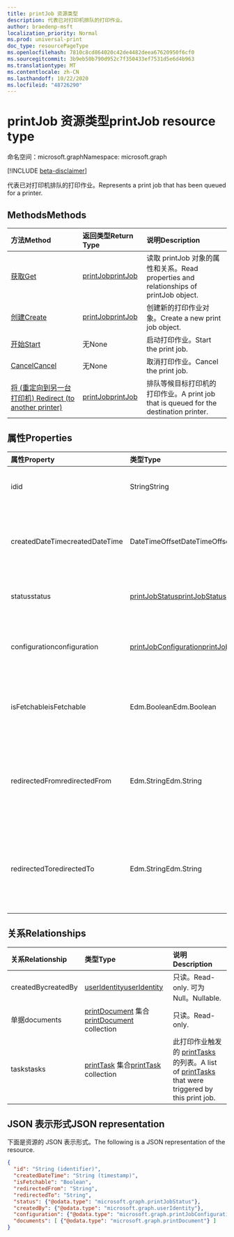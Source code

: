 ```yaml
---
title: printJob 资源类型
description: 代表已对打印机排队的打印作业。
author: braedenp-msft
localization_priority: Normal
ms.prod: universal-print
doc_type: resourcePageType
ms.openlocfilehash: 7810c8cd864020c42de4482deea67620950f6cf0
ms.sourcegitcommit: 3b9eb50b790d952c7f350433ef7531d5e6d4b963
ms.translationtype: MT
ms.contentlocale: zh-CN
ms.lasthandoff: 10/22/2020
ms.locfileid: "48726290"
---
```

# <a name="printjob-resource-type"></a><span data-ttu-id="f2dd9-103">printJob 资源类型</span><span class="sxs-lookup"><span data-stu-id="f2dd9-103">printJob resource type</span></span>

<span data-ttu-id="f2dd9-104">命名空间：microsoft.graph</span><span class="sxs-lookup"><span data-stu-id="f2dd9-104">Namespace: microsoft.graph</span></span>

[!INCLUDE [beta-disclaimer](../../includes/beta-disclaimer.md)]

<span data-ttu-id="f2dd9-105">代表已对打印机排队的打印作业。</span><span class="sxs-lookup"><span data-stu-id="f2dd9-105">Represents a print job that has been queued for a printer.</span></span>

## <a name="methods"></a><span data-ttu-id="f2dd9-106">Methods</span><span class="sxs-lookup"><span data-stu-id="f2dd9-106">Methods</span></span>

| <span data-ttu-id="f2dd9-107">方法</span><span class="sxs-lookup"><span data-stu-id="f2dd9-107">Method</span></span>       | <span data-ttu-id="f2dd9-108">返回类型</span><span class="sxs-lookup"><span data-stu-id="f2dd9-108">Return Type</span></span> | <span data-ttu-id="f2dd9-109">说明</span><span class="sxs-lookup"><span data-stu-id="f2dd9-109">Description</span></span> |
|:-------------|:------------|:------------|
| [<span data-ttu-id="f2dd9-110">获取</span><span class="sxs-lookup"><span data-stu-id="f2dd9-110">Get</span></span>](../api/printjob-get.md) | [<span data-ttu-id="f2dd9-111">printJob</span><span class="sxs-lookup"><span data-stu-id="f2dd9-111">printJob</span></span>](printjob.md) | <span data-ttu-id="f2dd9-112">读取 printJob 对象的属性和关系。</span><span class="sxs-lookup"><span data-stu-id="f2dd9-112">Read properties and relationships of printJob object.</span></span> |
| [<span data-ttu-id="f2dd9-113">创建</span><span class="sxs-lookup"><span data-stu-id="f2dd9-113">Create</span></span>](../api/printer-post-jobs.md) | [<span data-ttu-id="f2dd9-114">printJob</span><span class="sxs-lookup"><span data-stu-id="f2dd9-114">printJob</span></span>](printjob.md) | <span data-ttu-id="f2dd9-115">创建新的打印作业对象。</span><span class="sxs-lookup"><span data-stu-id="f2dd9-115">Create a new print job object.</span></span> |
| [<span data-ttu-id="f2dd9-116">开始</span><span class="sxs-lookup"><span data-stu-id="f2dd9-116">Start</span></span>](../api/printjob-start.md)|<span data-ttu-id="f2dd9-117">无</span><span class="sxs-lookup"><span data-stu-id="f2dd9-117">None</span></span>|<span data-ttu-id="f2dd9-118">启动打印作业。</span><span class="sxs-lookup"><span data-stu-id="f2dd9-118">Start the print job.</span></span>|
| [<span data-ttu-id="f2dd9-119">Cancel</span><span class="sxs-lookup"><span data-stu-id="f2dd9-119">Cancel</span></span>](../api/printjob-cancel.md)|<span data-ttu-id="f2dd9-120">无</span><span class="sxs-lookup"><span data-stu-id="f2dd9-120">None</span></span>|<span data-ttu-id="f2dd9-121">取消打印作业。</span><span class="sxs-lookup"><span data-stu-id="f2dd9-121">Cancel the print job.</span></span>|
| [<span data-ttu-id="f2dd9-122">将 (重定向到另一台打印机) </span><span class="sxs-lookup"><span data-stu-id="f2dd9-122">Redirect (to another printer)</span></span>](../api/printjob-redirect.md) | [<span data-ttu-id="f2dd9-123">printJob</span><span class="sxs-lookup"><span data-stu-id="f2dd9-123">printJob</span></span>](printjob.md) | <span data-ttu-id="f2dd9-124">排队等候目标打印机的打印作业。</span><span class="sxs-lookup"><span data-stu-id="f2dd9-124">A print job that is queued for the destination printer.</span></span> |

## <a name="properties"></a><span data-ttu-id="f2dd9-125">属性</span><span class="sxs-lookup"><span data-stu-id="f2dd9-125">Properties</span></span>
| <span data-ttu-id="f2dd9-126">属性</span><span class="sxs-lookup"><span data-stu-id="f2dd9-126">Property</span></span>     | <span data-ttu-id="f2dd9-127">类型</span><span class="sxs-lookup"><span data-stu-id="f2dd9-127">Type</span></span>        | <span data-ttu-id="f2dd9-128">说明</span><span class="sxs-lookup"><span data-stu-id="f2dd9-128">Description</span></span> |
|:-------------|:------------|:------------|
|<span data-ttu-id="f2dd9-129">id</span><span class="sxs-lookup"><span data-stu-id="f2dd9-129">id</span></span>|<span data-ttu-id="f2dd9-130">String</span><span class="sxs-lookup"><span data-stu-id="f2dd9-130">String</span></span>|<span data-ttu-id="f2dd9-131">打印机的 GUID。</span><span class="sxs-lookup"><span data-stu-id="f2dd9-131">The printer's GUID.</span></span> <span data-ttu-id="f2dd9-132">只读。</span><span class="sxs-lookup"><span data-stu-id="f2dd9-132">Read-only.</span></span>|
|<span data-ttu-id="f2dd9-133">createdDateTime</span><span class="sxs-lookup"><span data-stu-id="f2dd9-133">createdDateTime</span></span>|<span data-ttu-id="f2dd9-134">DateTimeOffset</span><span class="sxs-lookup"><span data-stu-id="f2dd9-134">DateTimeOffset</span></span>|<span data-ttu-id="f2dd9-135">创建作业时的 DateTimeOffset。</span><span class="sxs-lookup"><span data-stu-id="f2dd9-135">The DateTimeOffset when the job was created.</span></span> <span data-ttu-id="f2dd9-136">只读。</span><span class="sxs-lookup"><span data-stu-id="f2dd9-136">Read-only.</span></span>|
|<span data-ttu-id="f2dd9-137">status</span><span class="sxs-lookup"><span data-stu-id="f2dd9-137">status</span></span>|[<span data-ttu-id="f2dd9-138">printJobStatus</span><span class="sxs-lookup"><span data-stu-id="f2dd9-138">printJobStatus</span></span>](printjobstatus.md)|<span data-ttu-id="f2dd9-139">打印作业的状态。</span><span class="sxs-lookup"><span data-stu-id="f2dd9-139">The status of the print job.</span></span> <span data-ttu-id="f2dd9-140">只读。</span><span class="sxs-lookup"><span data-stu-id="f2dd9-140">Read-only.</span></span>|
|<span data-ttu-id="f2dd9-141">configuration</span><span class="sxs-lookup"><span data-stu-id="f2dd9-141">configuration</span></span>|[<span data-ttu-id="f2dd9-142">printJobConfiguration</span><span class="sxs-lookup"><span data-stu-id="f2dd9-142">printJobConfiguration</span></span>](printJobConfiguration.md)|<span data-ttu-id="f2dd9-143">打印机打印作业时应使用的一组设置。</span><span class="sxs-lookup"><span data-stu-id="f2dd9-143">A group of settings that a printer should use to print a job.</span></span>|
|<span data-ttu-id="f2dd9-144">isFetchable</span><span class="sxs-lookup"><span data-stu-id="f2dd9-144">isFetchable</span></span>|<span data-ttu-id="f2dd9-145">Edm.Boolean</span><span class="sxs-lookup"><span data-stu-id="f2dd9-145">Edm.Boolean</span></span>|<span data-ttu-id="f2dd9-146">如果为 true，则打印机可以读取文档。</span><span class="sxs-lookup"><span data-stu-id="f2dd9-146">If true, document can be fetched by printer.</span></span>|
|<span data-ttu-id="f2dd9-147">redirectedFrom</span><span class="sxs-lookup"><span data-stu-id="f2dd9-147">redirectedFrom</span></span>|<span data-ttu-id="f2dd9-148">Edm.String</span><span class="sxs-lookup"><span data-stu-id="f2dd9-148">Edm.String</span></span>|<span data-ttu-id="f2dd9-149">如果作业已从另一台打印机重定向，则包含源作业 URL。</span><span class="sxs-lookup"><span data-stu-id="f2dd9-149">Contains the source job URL, if the job has been redirected from another printer.</span></span>|
|<span data-ttu-id="f2dd9-150">redirectedTo</span><span class="sxs-lookup"><span data-stu-id="f2dd9-150">redirectedTo</span></span>|<span data-ttu-id="f2dd9-151">Edm.String</span><span class="sxs-lookup"><span data-stu-id="f2dd9-151">Edm.String</span></span>|<span data-ttu-id="f2dd9-152">如果作业已重定向到另一台打印机，则包含目标作业 URL。</span><span class="sxs-lookup"><span data-stu-id="f2dd9-152">Contains the destination job URL, if the job has been redirected to another printer.</span></span>|

## <a name="relationships"></a><span data-ttu-id="f2dd9-153">关系</span><span class="sxs-lookup"><span data-stu-id="f2dd9-153">Relationships</span></span>
| <span data-ttu-id="f2dd9-154">关系</span><span class="sxs-lookup"><span data-stu-id="f2dd9-154">Relationship</span></span> | <span data-ttu-id="f2dd9-155">类型</span><span class="sxs-lookup"><span data-stu-id="f2dd9-155">Type</span></span>        | <span data-ttu-id="f2dd9-156">说明</span><span class="sxs-lookup"><span data-stu-id="f2dd9-156">Description</span></span> |
|:-------------|:------------|:------------|
|<span data-ttu-id="f2dd9-157">createdBy</span><span class="sxs-lookup"><span data-stu-id="f2dd9-157">createdBy</span></span>|[<span data-ttu-id="f2dd9-158">userIdentity</span><span class="sxs-lookup"><span data-stu-id="f2dd9-158">userIdentity</span></span>](useridentity.md)| <span data-ttu-id="f2dd9-159">只读。</span><span class="sxs-lookup"><span data-stu-id="f2dd9-159">Read-only.</span></span> <span data-ttu-id="f2dd9-160">可为 Null。</span><span class="sxs-lookup"><span data-stu-id="f2dd9-160">Nullable.</span></span>|
|<span data-ttu-id="f2dd9-161">单据</span><span class="sxs-lookup"><span data-stu-id="f2dd9-161">documents</span></span>|<span data-ttu-id="f2dd9-162">[printDocument](printdocument.md) 集合</span><span class="sxs-lookup"><span data-stu-id="f2dd9-162">[printDocument](printdocument.md) collection</span></span>| <span data-ttu-id="f2dd9-163">只读。</span><span class="sxs-lookup"><span data-stu-id="f2dd9-163">Read-only.</span></span>|
|<span data-ttu-id="f2dd9-164">tasks</span><span class="sxs-lookup"><span data-stu-id="f2dd9-164">tasks</span></span>|<span data-ttu-id="f2dd9-165">[printTask](printtask.md) 集合</span><span class="sxs-lookup"><span data-stu-id="f2dd9-165">[printTask](printtask.md) collection</span></span>|<span data-ttu-id="f2dd9-166">此打印作业触发的 [printTasks](printtask.md) 的列表。</span><span class="sxs-lookup"><span data-stu-id="f2dd9-166">A list of [printTasks](printtask.md) that were triggered by this print job.</span></span>|

## <a name="json-representation"></a><span data-ttu-id="f2dd9-167">JSON 表示形式</span><span class="sxs-lookup"><span data-stu-id="f2dd9-167">JSON representation</span></span>

<span data-ttu-id="f2dd9-168">下面是资源的 JSON 表示形式。</span><span class="sxs-lookup"><span data-stu-id="f2dd9-168">The following is a JSON representation of the resource.</span></span>

<!-- {
  "blockType": "resource",
  "optionalProperties": [

  ],
  "@odata.type": "microsoft.graph.printJob",
  "keyProperty": "id",
  "baseType":"microsoft.graph.entity"
}-->

```json
{
  "id": "String (identifier)",
  "createdDateTime": "String (timestamp)",
  "isFetchable": "Boolean",
  "redirectedFrom": "String",
  "redirectedTo": "String",
  "status": {"@odata.type": "microsoft.graph.printJobStatus"},
  "createdBy": {"@odata.type": "microsoft.graph.userIdentity"},
  "configuration": {"@odata.type": "microsoft.graph.printJobConfiguration"},
  "documents": [ {"@odata.type": "microsoft.graph.printDocument"} ]
}

```

<!-- uuid: 8fcb5dbc-d5aa-4681-8e31-b001d5168d79
2015-10-25 14:57:30 UTC -->
<!-- {
  "type": "#page.annotation",
  "description": "printJob resource",
  "keywords": "",
  "section": "documentation",
  "tocPath": ""
}-->

